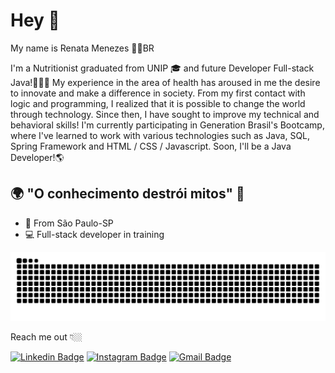 # Hey 👋

My name is Renata Menezes 👩🏽BR

I'm a Nutritionist graduated from UNIP 🎓 and future Developer Full-stack Java!👩🏻‍💻
My experience in the area of health has aroused in me the desire to innovate and make a difference in society.
From my first contact with logic and programming, I realized that it is possible to change the world through technology. Since then, I have sought to improve my technical and behavioral skills!
I'm currently participating in Generation Brasil's Bootcamp, where I've learned to work with various technologies such as Java, SQL, Spring Framework and HTML / CSS / Javascript.
Soon, I'll be a Java Developer!🌎


## 🌍 "O conhecimento destrói mitos" 🧠

- 📍 From São Paulo-SP 
- 💻  Full-stack developer in training


 ![Snake animation](https://github.com/RenataDayana/RenataDayana/blob/output/github-contribution-grid-snake.svg)

Reach me out 👇🏼

 [![Linkedin Badge](https://img.shields.io/badge/-LinkedIn-blue?style=flat-square&logo=Linkedin&logoColor=white&link=https://www.linkedin.com/in/renata-dayana-de-oliveira-menezes-19a57549/)](https://www.linkedin.com/in/renata-dayana-de-oliveira-menezes-19a57549/)
 [![Instagram Badge](https://img.shields.io/badge/-Instagram-violet?style=flat-square&logo=Instagram&logoColor=white&link=https://www.instagram.com/renata.menezes_/)](https://www.instagram.com/renata.menezes_/)
 [![Gmail Badge](https://img.shields.io/badge/-Gmail-red?style=flat-square&logo=Gmail&logoColor=white&link=mailto:renata.dayana@gmail.com)](mailto:renata.dayana@gmail.com)


 
</div>
